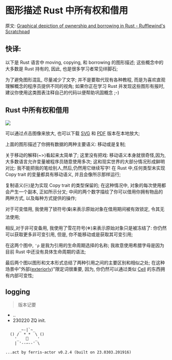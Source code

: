 # 图形描述 Rust 中所有权和借用
原文: [Graphical depiction of ownership and borrowing in Rust - Rufflewind's Scratchpad](https://rufflewind.com/2017-02-15/rust-move-copy-borrow)

## 快译:

以下是 Rust 语言中 moving, copying, 和 borrowing 的图形描述;
这些概念中的大多数是 Rust 持有的,
因此, 也是很多学习者常见绊脚石;

为了避免图形混乱, 尽量减少了文字;
并不是要取代现有各种教程, 而是为喜欢直观理解概念的程序员提供不同的视角;
如果你正在学习 Rust 并发现这些图形有报时,
建议你使用这类图表注释自己的代码以便帮助巩固概念 ;-)

## Rust 中所有权和借用

![](https://rufflewind.com/img/rust-move-copy-borrow.png)

可以通过点击图像来放大, 也可以下载 [SVG](https://rufflewind.com/img/rust-move-copy-borrow.svg)
和 [PDF](https://rufflewind.com/img/rust-move-copy-borrow.pdf) 版本在本地放大;

上面的图形描述了你拥有数据的两种主要语义: 移动或是复制;

关于移动的解释(~>)看起来太简单了;
这里没有把戏: 移动语义本身就很奇怪,因为,大多数语言允许变量被程序员随意使用多次;
这和现实世界的大部分情况形成鲜明对比:
我不能把我的笔给别人,然后,仍然用它继续写字!
在 Rust 中,任何类型未实现 Copy trait 的变量都具有移动语义,
并且会像所示那样运行;

复制语义(⎘)是为实现 Copy trait 的类型保留的;
在这种情况中, 对象的每次使用都会产生一个副本, 正如所示分叉; 中间的两个数字描绘了你可以借用你拥有物品的两种方式,
以及每种方式提供的操作;

对于可变借用, 我使用了锁符号(🔒)来表示原始对象在借用期间被有效锁定,
令其无法使用;

相反,对于非可变备用, 我使用了雪花符号(❄)来表示原始对象只是被冻结了:
你仍然可以获取更多非可变引用, 但是, 你不能移动或是获取其可变引用;

在这两个图中, `'ρ` 是我为引用的生命周期选择的名称;
我故意使用希腊字母是因为目前 Rust 中还没有具体生命周期的语法;

最后两个图以图形和文本形式总结了两种引用之间的主要区别和相似之处;
在这种场景中"外部([exteriorly](https://doc.rust-lang.org/beta/book/mutability.html#interior-vs-exterior-mutability))"限定词很重要,
因为, 你仍然可以通过类似 [Cell](https://doc.rust-lang.org/std/cell/) 的东西拥有内部可变性;



## logging
> 版本记要

- ..
- 230220 ZQ init.




```
      _~-|`~_
  () /  * *  \ ()
    '_   ⎕   _'
    | '--∽--' \

...act by ferris-actor v0.2.4 (built on 23.0303.201916)
```
